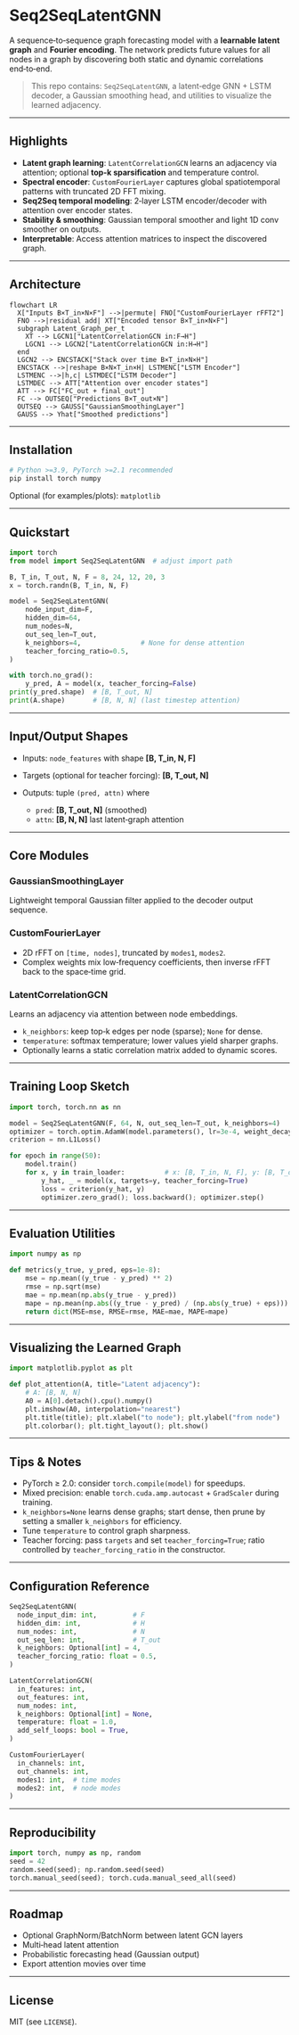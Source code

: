 # Seq2SeqLatentGNN

A sequence‑to‑sequence graph forecasting model with a **learnable latent graph** and **Fourier encoding**. The network predicts future values for all nodes in a graph by discovering both static and dynamic correlations end‑to‑end.

> This repo contains: `Seq2SeqLatentGNN`, a latent‐edge GNN + LSTM decoder, a Gaussian smoothing head, and utilities to visualize the learned adjacency.

---

## Highlights

* **Latent graph learning**: `LatentCorrelationGCN` learns an adjacency via attention; optional **top‑k sparsification** and temperature control.
* **Spectral encoder**: `CustomFourierLayer` captures global spatiotemporal patterns with truncated 2D FFT mixing.
* **Seq2Seq temporal modeling**: 2‑layer LSTM encoder/decoder with attention over encoder states.
* **Stability & smoothing**: Gaussian temporal smoother and light 1D conv smoother on outputs.
* **Interpretable**: Access attention matrices to inspect the discovered graph.

---

## Architecture

```mermaid
flowchart LR
  X["Inputs B×T_in×N×F"] -->|permute| FNO["CustomFourierLayer rFFT2"]
  FNO -->|residual add| XT["Encoded tensor B×T_in×N×F"]
  subgraph Latent_Graph_per_t
    XT --> LGCN1["LatentCorrelationGCN in:F→H"]
    LGCN1 --> LGCN2["LatentCorrelationGCN in:H→H"]
  end
  LGCN2 --> ENCSTACK["Stack over time B×T_in×N×H"]
  ENCSTACK -->|reshape B×N×T_in×H| LSTMENC["LSTM Encoder"]
  LSTMENC -->|h,c| LSTMDEC["LSTM Decoder"]
  LSTMDEC --> ATT["Attention over encoder states"]
  ATT --> FC["FC_out + final_out"]
  FC --> OUTSEQ["Predictions B×T_out×N"]
  OUTSEQ --> GAUSS["GaussianSmoothingLayer"]
  GAUSS --> Yhat["Smoothed predictions"]
```

---

## Installation

```bash
# Python >=3.9, PyTorch >=2.1 recommended
pip install torch numpy
```

Optional (for examples/plots): `matplotlib`

---

## Quickstart

```python
import torch
from model import Seq2SeqLatentGNN  # adjust import path

B, T_in, T_out, N, F = 8, 24, 12, 20, 3
x = torch.randn(B, T_in, N, F)

model = Seq2SeqLatentGNN(
    node_input_dim=F,
    hidden_dim=64,
    num_nodes=N,
    out_seq_len=T_out,
    k_neighbors=4,               # None for dense attention
    teacher_forcing_ratio=0.5,
)

with torch.no_grad():
    y_pred, A = model(x, teacher_forcing=False)
print(y_pred.shape)  # [B, T_out, N]
print(A.shape)       # [B, N, N] (last timestep attention)
```

---

## Input/Output Shapes

* Inputs: `node_features` with shape **\[B, T\_in, N, F]**
* Targets (optional for teacher forcing): **\[B, T\_out, N]**
* Outputs: tuple `(pred, attn)` where

  * `pred`: **\[B, T\_out, N]** (smoothed)
  * `attn`: **\[B, N, N]** last latent‑graph attention

---

## Core Modules

### GaussianSmoothingLayer

Lightweight temporal Gaussian filter applied to the decoder output sequence.

### CustomFourierLayer

* 2D rFFT on `[time, nodes]`, truncated by `modes1`, `modes2`.
* Complex weights mix low‑frequency coefficients, then inverse rFFT back to the space‑time grid.

### LatentCorrelationGCN

Learns an adjacency via attention between node embeddings.

* `k_neighbors`: keep top‑k edges per node (sparse); `None` for dense.
* `temperature`: softmax temperature; lower values yield sharper graphs.
* Optionally learns a static correlation matrix added to dynamic scores.

---

## Training Loop Sketch

```python
import torch, torch.nn as nn

model = Seq2SeqLatentGNN(F, 64, N, out_seq_len=T_out, k_neighbors=4)
optimizer = torch.optim.AdamW(model.parameters(), lr=3e-4, weight_decay=1e-4)
criterion = nn.L1Loss()

for epoch in range(50):
    model.train()
    for x, y in train_loader:          # x: [B, T_in, N, F], y: [B, T_out, N]
        y_hat, _ = model(x, targets=y, teacher_forcing=True)
        loss = criterion(y_hat, y)
        optimizer.zero_grad(); loss.backward(); optimizer.step()
```

---

## Evaluation Utilities

```python
import numpy as np

def metrics(y_true, y_pred, eps=1e-8):
    mse = np.mean((y_true - y_pred) ** 2)
    rmse = np.sqrt(mse)
    mae = np.mean(np.abs(y_true - y_pred))
    mape = np.mean(np.abs((y_true - y_pred) / (np.abs(y_true) + eps))) * 100
    return dict(MSE=mse, RMSE=rmse, MAE=mae, MAPE=mape)
```

---

## Visualizing the Learned Graph

```python
import matplotlib.pyplot as plt

def plot_attention(A, title="Latent adjacency"):
    # A: [B, N, N]
    A0 = A[0].detach().cpu().numpy()
    plt.imshow(A0, interpolation="nearest")
    plt.title(title); plt.xlabel("to node"); plt.ylabel("from node")
    plt.colorbar(); plt.tight_layout(); plt.show()
```

---

## Tips & Notes

* PyTorch ≥ 2.0: consider `torch.compile(model)` for speedups.
* Mixed precision: enable `torch.cuda.amp.autocast` + `GradScaler` during training.
* `k_neighbors=None` learns dense graphs; start dense, then prune by setting a smaller `k_neighbors` for efficiency.
* Tune `temperature` to control graph sharpness.
* Teacher forcing: pass `targets` and set `teacher_forcing=True`; ratio controlled by `teacher_forcing_ratio` in the constructor.

---

## Configuration Reference

```python
Seq2SeqLatentGNN(
  node_input_dim: int,         # F
  hidden_dim: int,             # H
  num_nodes: int,              # N
  out_seq_len: int,            # T_out
  k_neighbors: Optional[int] = 4,
  teacher_forcing_ratio: float = 0.5,
)

LatentCorrelationGCN(
  in_features: int,
  out_features: int,
  num_nodes: int,
  k_neighbors: Optional[int] = None,
  temperature: float = 1.0,
  add_self_loops: bool = True,
)

CustomFourierLayer(
  in_channels: int,
  out_channels: int,
  modes1: int,  # time modes
  modes2: int,  # node modes
)
```

---

## Reproducibility

```python
import torch, numpy as np, random
seed = 42
random.seed(seed); np.random.seed(seed)
torch.manual_seed(seed); torch.cuda.manual_seed_all(seed)
```

---

## Roadmap

* Optional GraphNorm/BatchNorm between latent GCN layers
* Multi‑head latent attention
* Probabilistic forecasting head (Gaussian output)
* Export attention movies over time

---

## License

MIT (see `LICENSE`).
